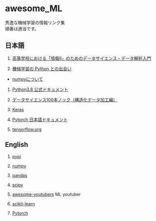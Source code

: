 # awesome_ML
秀逸な機械学習の情報リンク集  
順番は適当です。

## 日本語
1. [高等学校における「情報II」のためのデータサイエンス・データ解析入門](https://www.stat.go.jp/teacher/comp-learn-04.html)

1. [機械学習の Python との出会い](https://github.com/tkamishima/mlmpy)
- [numpyについて](https://www.kamishima.net/mlmpyja/nbayes1/ndarray.html)

1. [Python3.8 公式ドキュメント](https://docs.python.org/ja/3.8/)

1. [データサイエンス100本ノック（構造化データ加工編）](https://github.com/The-Japan-DataScientist-Society/100knocks-preprocess)

1. [Keras](https://keras.io/ja/)

1. [Pytorch 日本語ドキュメント](https://yutaroogawa.github.io/pytorch_tutorials_jp/)

1. [tensorflow.org](https://www.tensorflow.org/)

## English
1. [pypi](https://pypi.org/)

1. [numpy](https://numpy.org/)

1. [pandas](https://pandas.pydata.org/)

1. [scipy](https://www.scipy.org/)

1. [awesome-youtubers](https://github.com/JoseDeFreitas/awesome-youtubers?utm_campaign=piqcy&utm_medium=email&utm_source=Revue%20newsletter#machine-learning)
ML youtuber

1. [scikit-learn](https://scikit-learn.org/stable/index.html)

1. [Pytorch](https://pytorch.org/)
